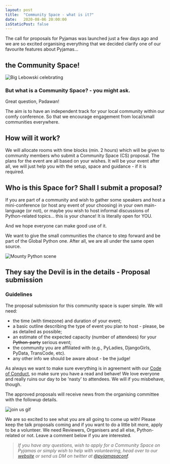 ```yaml
---
layout: post
title:  "Community Space - what is it?"
date:   2020-08-06 20:00:00
isStaticPost: false
---
```


The call for proposals for Pyjamas was launched just a few days ago and we are so excited organising everything that we decided clarify one of our favourite features about Pyjamas...
## the Community Space!

![Big Lebowski celebrating](https://media.giphy.com/media/tyxovVLbfZdok/giphy.gif)


### But what is a Community Space? - you might ask.

Great question, Padawan!

The aim is to have an independent track for your local community within our comfy conference. So that we encourage engagement from local/small communities everywhere.

## How will it work?

We will allocate rooms with time blocks (min. 2 hours) which will be given to community members who submit a Community Space (CS) proposal.
The plans for the event are all based on your wishes. It will be your event after all, we will just help you with the setup, space and guidance - if it is required.

## Who is this Space for? Shall I submit a proposal?

If you are part of a community and wish to gather some speakers and host a mini-conference (or host any event of your choosing) in your own main-language (or not), or maybe you wish to host informal discussions of Python-related topics... this is your chance!
It is literally open for YOU.

And we hope everyone can make good use of it.

We want to give the small communities the chance to step forward and be part of the Global Python one. After all, we are all under the same open source.

![Mounty Python scene](https://media.giphy.com/media/UZQQ0yZtq5Ihq/giphy.gif)


## They say the Devil is in the details - Proposal submission
### Guidelines

The proposal submission for this community space is super simple. We will need:

  - the time (with timezone) and duration of your event;
  - a basic outline describing the type of event you plan to host - please, be as detailed as possible;
  - an estimate of the expected capacity (number of attendees) for your ~~Python-party~~ serious event;
  - the community you are affiliated with (e.g., PyLadies, DjangoGirls, PyData, TransCode, etc).
  - any other info we should be aware about - be the judge!

As always we want to make sure everything is in agreement with our [Code of Conduct](https://pyjamas.live/coc/), so make sure you have a read and behave! We love everyone and really ruins our day to be 'nasty' to attendees. We will if you misbehave, though.

The approved proposals will receive news from the organising committee with the followup details.

![join us gif](https://media.giphy.com/media/WsMBa68UUh86q2SR0d/source.gif)


We are so excited to see what you are all going to come up with! Please keep the talk proposals coming and if you want to do a little bit more, apply to be a volunteer. We need Reviewers, Organisers and all else, Python-related or not.
Leave a comment below if you are interested.


> _If you have any questions, wish to apply for a Community Space on Pyjamas or simply wish to help with volunteering, head over to our [website](https://pyjamas.live) or send us DM on twitter at [@pyjamasaconf](http://twitter.com/PyjamasConf)._
